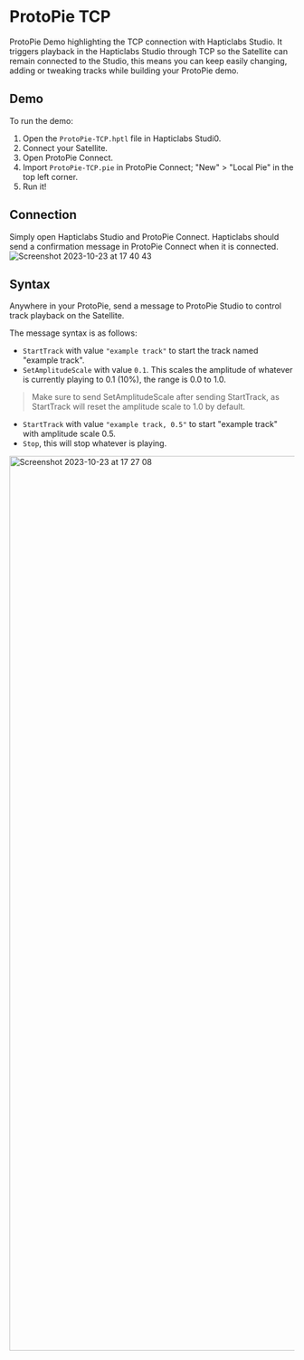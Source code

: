 # ProtoPie TCP
ProtoPie Demo highlighting the TCP connection with Hapticlabs Studio. It triggers playback in the Hapticlabs Studio through TCP so the Satellite can remain connected to the Studio, this means you can keep easily changing, adding or tweaking tracks while building your ProtoPie demo.

## Demo

To run the demo:
1. Open the `ProtoPie-TCP.hptl` file in Hapticlabs Studi0.
2. Connect your Satellite.
3. Open ProtoPie Connect.
4. Import `ProtoPie-TCP.pie` in ProtoPie Connect; "New" > "Local Pie" in the top left corner.
5. Run it!

## Connection

Simply open Hapticlabs Studio and ProtoPie Connect. Hapticlabs should send a confirmation message in ProtoPie Connect when it is connected.
![Screenshot 2023-10-23 at 17 40 43](https://github.com/HapticlabsIO/ProtoPieTCP/assets/34678030/7806bea3-0836-4399-b2ea-aa476c592630)

## Syntax

Anywhere in your ProtoPie, send a message to ProtoPie Studio to control track playback on the Satellite. 

The message syntax is as follows:
- `StartTrack` with value `"example track"` to start the track named "example track".
- `SetAmplitudeScale` with value `0.1`. This scales the amplitude of whatever is currently playing to 0.1 (10%), the range is 0.0 to 1.0.
> Make sure to send SetAmplitudeScale after sending StartTrack, as StartTrack will reset the amplitude scale to 1.0 by default.
- `StartTrack` with value `"example track, 0.5"` to start "example track" with amplitude scale 0.5.
- `Stop`, this will stop whatever is playing.

<img width="1582" alt="Screenshot 2023-10-23 at 17 27 08" src="https://github.com/HapticlabsIO/ProtoPieTCP/assets/34678030/2fe82ac5-6321-4463-9fc2-86e61779491f">
